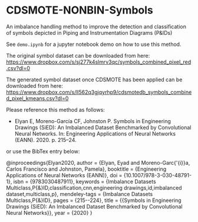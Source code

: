 # CDSMOTE-NONBIN-Symbols

An imbalance handling method to improve the detection and classification of symbols depicted in Piping and Instrumentation Diagrams (P&amp;IDs)

See `demo.ipynb` for a jupyter notebook demo on how to use this method.

The original symbol dataset can be downloaded from here:
https://www.dropbox.com/s/sj277k4slmrv3qc/symbols_combined_pixel_red.csv?dl=0

The generated symbol dataset once CDSMOTE has been applied can be downloaded from here:
https://www.dropbox.com/s/ll562q3gjqyrhp9/cdsmotedb_symbols_combined_pixel_kmeans.csv?dl=0

Please reference this method as follows:

* Elyan E, Moreno-García CF, Johnston P. Symbols in Engineering Drawings (SiED): An Imbalanced Dataset Benchmarked by Convolutional Neural Networks. In: Engineering Applications of Neural Networks (EANN). 2020. p. 215–24. 

or use the BibTex entry below:

@inproceedings{Elyan2020,
author = {Elyan, Eyad and Moreno-Garc{\'{i}}a, Carlos Francisco and Johnston, Pamela},
booktitle = {Engineering Applications of Neural Networks (EANN)},
doi = {10.1007/978-3-030-48791-1},
isbn = {9783030487911},
keywords = {Imbalance Datasets Multiclass,P{\&}ID,classification,cnn,engineering drawings,id,imbalanced dataset,multiclass,p},
mendeley-tags = {Imbalance Datasets Multiclass,P{\&}ID},
pages = {215--224},
title = {{Symbols in Engineering Drawings (SiED): An Imbalanced Dataset Benchmarked by Convolutional Neural Networks}},
year = {2020}
}
